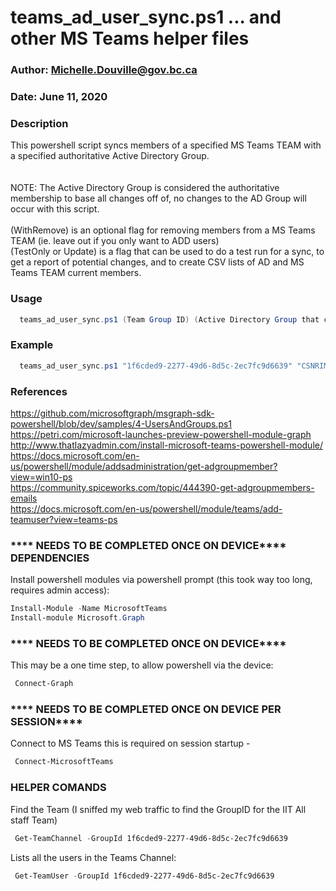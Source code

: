 
# teams_ad_user_sync.ps1 ... and other MS Teams helper files

### Author: Michelle.Douville@gov.bc.ca

### Date: June 11, 2020

### Description

This powershell script syncs members of a specified MS Teams TEAM with a specified authoritative Active Directory Group.<BR>
<BR>  
NOTE: The Active Directory Group is considered the authoritative membership to base all changes off of, no changes to the AD Group will occur with this script.<BR><BR>
(WithRemove) is an optional flag for removing members from a MS Teams TEAM (ie. leave out if you only want to ADD users)<BR>
(TestOnly or Update) is a flag that can be used to do a test run for a sync, to get a report of potential changes, and to create CSV lists of AD and MS Teams TEAM current members.<BR>

### Usage

``` powershell
  teams_ad_user_sync.ps1 (Team Group ID) (Active Directory Group that contain Members to add or remove from MS Teams TEAM) (WithRemove flag) (TestOnly or Update flag)
```

### Example

``` powershell
  teams_ad_user_sync.ps1 "1f6cded9-2277-49d6-8d5c-2ec7fc9d6639" "CSNRIMIT" "WithRemove" "TestOnly"
```

### References

<https://github.com/microsoftgraph/msgraph-sdk-powershell/blob/dev/samples/4-UsersAndGroups.ps1><BR>
<https://petri.com/microsoft-launches-preview-powershell-module-graph><BR>
<http://www.thatlazyadmin.com/install-microsoft-teams-powershell-module/><BR>
<https://docs.microsoft.com/en-us/powershell/module/addsadministration/get-adgroupmember?view=win10-ps><BR>
<https://community.spiceworks.com/topic/444390-get-adgroupmembers-emails><BR>
<https://docs.microsoft.com/en-us/powershell/module/teams/add-teamuser?view=teams-ps><BR>

### **** NEEDS TO BE COMPLETED ONCE ON DEVICE**** DEPENDENCIES

Install powershell modules via powershell prompt (this took way too long, requires admin access):

 ``` powershell
 Install-Module -Name MicrosoftTeams
 Install-module Microsoft.Graph
 ```

### **** NEEDS TO BE COMPLETED ONCE ON DEVICE****

This may be a one time step, to allow powershell via the device:

``` powershell
 Connect-Graph
 ```

### **** NEEDS TO BE COMPLETED ONCE ON DEVICE PER SESSION****

Connect to MS Teams this is required on session startup -

``` powershell
 Connect-MicrosoftTeams
 ```

### HELPER COMANDS

Find the Team (I sniffed my web traffic to find the GroupID for the IIT All staff Team)

``` powershell
 Get-TeamChannel -GroupId 1f6cded9-2277-49d6-8d5c-2ec7fc9d6639  
 ```

Lists all the users in the Teams Channel:

``` powershell
 Get-TeamUser -GroupId 1f6cded9-2277-49d6-8d5c-2ec7fc9d6639
 ```
